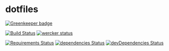 # dotfiles

[![Greenkeeper badge](https://badges.greenkeeper.io/9renpoto/dotfiles.svg)](https://greenkeeper.io/)

[![Build Status](https://travis-ci.org/9renpoto/dotfiles.svg?branch=master)](https://travis-ci.org/9renpoto/dotfiles) [![wercker status](https://app.wercker.com/status/271b6752f17730af03c2bbf3bcc10527/s/master "wercker status")](https://app.wercker.com/project/byKey/271b6752f17730af03c2bbf3bcc10527)

[![Requirements Status](https://requires.io/github/9renpoto/dotfiles/requirements.svg?branch=master)](https://requires.io/github/9renpoto/dotfiles/requirements/?branch=master) [![dependencies Status](https://david-dm.org/9renpoto/dotfiles/status.svg)](https://david-dm.org/9renpoto/dotfiles) [![devDependencies Status](https://david-dm.org/9renpoto/dotfiles/dev-status.svg)](https://david-dm.org/9renpoto/dotfiles?type=dev)
